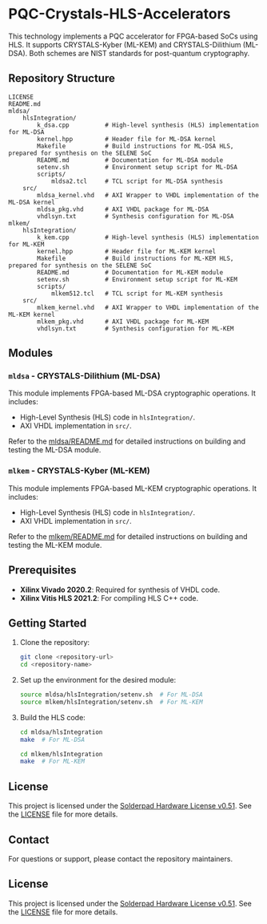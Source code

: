 # PQC-Crystals-HLS-Accelerators
This technology implements a PQC accelerator for FPGA-based SoCs using HLS. It supports CRYSTALS-Kyber (ML-KEM) and CRYSTALS-Dilithium (ML-DSA). Both schemes are NIST standards for post-quantum cryptography.

## Repository Structure

```
LICENSE
README.md
mldsa/
    hlsIntegration/
        k_dsa.cpp          # High-level synthesis (HLS) implementation for ML-DSA
        kernel.hpp         # Header file for ML-DSA kernel
        Makefile           # Build instructions for ML-DSA HLS, prepared for synthesis on the SELENE SoC
        README.md          # Documentation for ML-DSA module
        setenv.sh          # Environment setup script for ML-DSA
        scripts/
            mldsa2.tcl     # TCL script for ML-DSA synthesis
    src/
        mldsa_kernel.vhd   # AXI Wrapper to VHDL implementation of the ML-DSA kernel
        mldsa_pkg.vhd      # AXI VHDL package for ML-DSA
        vhdlsyn.txt        # Synthesis configuration for ML-DSA
mlkem/
    hlsIntegration/
        k_kem.cpp          # High-level synthesis (HLS) implementation for ML-KEM
        kernel.hpp         # Header file for ML-KEM kernel
        Makefile           # Build instructions for ML-KEM HLS, prepared for synthesis on the SELENE SoC
        README.md          # Documentation for ML-KEM module
        setenv.sh          # Environment setup script for ML-KEM
        scripts/
            mlkem512.tcl   # TCL script for ML-KEM synthesis
    src/
        mlkem_kernel.vhd   # AXI Wrapper to VHDL implementation of the ML-KEM kernel
        mlkem_pkg.vhd      # AXI VHDL package for ML-KEM
        vhdlsyn.txt        # Synthesis configuration for ML-KEM
```

## Modules

### `mldsa` - CRYSTALS-Dilithium (ML-DSA)
This module implements FPGA-based ML-DSA cryptographic operations. It includes:
- High-Level Synthesis (HLS) code in `hlsIntegration/`.
- AXI VHDL implementation in `src/`.

Refer to the [mldsa/README.md](mldsa/README.md) for detailed instructions on building and testing the ML-DSA module.

### `mlkem` - CRYSTALS-Kyber (ML-KEM)
This module implements FPGA-based ML-KEM cryptographic operations. It includes:
- High-Level Synthesis (HLS) code in `hlsIntegration/`.
- AXI VHDL implementation in `src/`.

Refer to the [mlkem/README.md](mlkem/README.md) for detailed instructions on building and testing the ML-KEM module.

## Prerequisites

- **Xilinx Vivado 2020.2**: Required for synthesis of VHDL code.
- **Xilinx Vitis HLS 2021.2**: For compiling HLS C++ code.

## Getting Started

1. Clone the repository:
   ```bash
   git clone <repository-url>
   cd <repository-name>
   ```

2. Set up the environment for the desired module:
   ```bash
   source mldsa/hlsIntegration/setenv.sh  # For ML-DSA
   source mlkem/hlsIntegration/setenv.sh  # For ML-KEM
   ```

3. Build the HLS code:
   ```bash
   cd mldsa/hlsIntegration
   make  # For ML-DSA

   cd mlkem/hlsIntegration
   make  # For ML-KEM
   ```

## License

This project is licensed under the [Solderpad Hardware License v0.51](http://solderpad.org/licenses/SHL-0.51/).
See the [LICENSE](./LICENSE) file for more details.

## Contact

For questions or support, please contact the repository maintainers.

## License

This project is licensed under the [Solderpad Hardware License v0.51](http://solderpad.org/licenses/SHL-0.51/).
See the [LICENSE](./LICENSE) file for more details.
